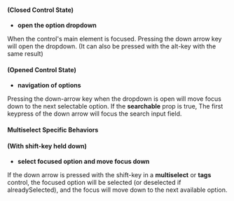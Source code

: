 
#### (Closed Control State)
- **open the option dropdown**

When the control's main element is focused.  Pressing the down arrow key will open the dropdown. (It can also be pressed with the alt-key with the same result)

#### (Opened Control State)
- **navigation of options**

Pressing the down-arrow key when the dropdown is open will move focus down to the next selectable option.  If the **searchable** prop is true, The first keypress of the down arrow will focus the search input field.

#### Multiselect Specific Behaviors

#### (With shift-key held down)
- **select focused option and move focus down**

If the down arrow is pressed with the shift-key in a **multiselect** or **tags** control, the focused option will be selected (or deselected if alreadySelected), and the focus will move down to the next available option.


